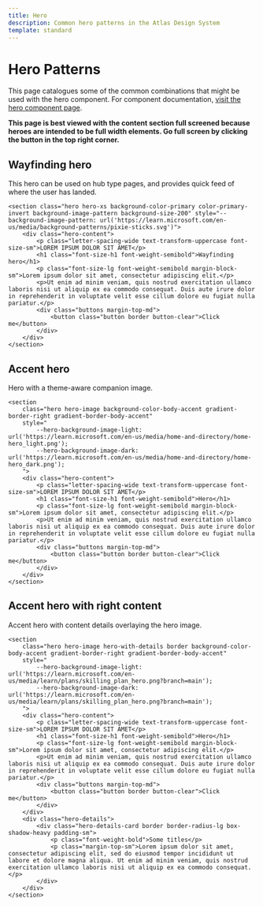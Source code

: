 ```yaml
---
title: Hero
description: Common hero patterns in the Atlas Design System
template: standard
---
```


# Hero Patterns

This page catalogues some of the common combinations that might be used with the hero component. For component documentation, [visit the hero component page](../components/hero.md).

**This page is best viewed with the content section full screened because heroes are intended to be full width elements. Go full screen by clicking the button in the top right corner.**

## Wayfinding hero

This hero can be used on hub type pages, and provides quick feed of where the user has landed.

```html-no-indent
<section class="hero hero-xs background-color-primary color-primary-invert background-image-pattern background-size-200" style="--background-image-pattern: url('https://learn.microsoft.com/en-us/media/background-patterns/pixie-sticks.svg')">
	<div class="hero-content">
		<p class="letter-spacing-wide text-transform-uppercase font-size-sm">LOREM IPSUM DOLOR SIT AMET</p>
		<h1 class="font-size-h1 font-weight-semibold">Wayfinding hero</h1>
		<p class="font-size-lg font-weight-semibold margin-block-sm">Lorem ipsum dolor sit amet, consectetur adipiscing elit.</p>
		<p>Ut enim ad minim veniam, quis nostrud exercitation ullamco laboris nisi ut aliquip ex ea commodo consequat. Duis aute irure dolor in reprehenderit in voluptate velit esse cillum dolore eu fugiat nulla pariatur.</p>
		<div class="buttons margin-top-md">
			<button class="button border button-clear">Click me</button>
		</div>
	</div>
</section>
```

## Accent hero

Hero with a theme-aware companion image.

```html-no-indent
<section
    class="hero hero-image background-color-body-accent gradient-border-right gradient-border-body-accent"
    style="
        --hero-background-image-light: url('https://learn.microsoft.com/en-us/media/home-and-directory/home-hero_light.png');
        --hero-background-image-dark: url('https://learn.microsoft.com/en-us/media/home-and-directory/home-hero_dark.png');
    ">
	<div class="hero-content">
		<p class="letter-spacing-wide text-transform-uppercase font-size-sm">LOREM IPSUM DOLOR SIT AMET</p>
		<h1 class="font-size-h1 font-weight-semibold">Hero</h1>
		<p class="font-size-lg font-weight-semibold margin-block-sm">Lorem ipsum dolor sit amet, consectetur adipiscing elit.</p>
		<p>Ut enim ad minim veniam, quis nostrud exercitation ullamco laboris nisi ut aliquip ex ea commodo consequat. Duis aute irure dolor in reprehenderit in voluptate velit esse cillum dolore eu fugiat nulla pariatur.</p>
		<div class="buttons margin-top-md">
			<button class="button border button-clear">Click me</button>
		</div>
	</div>
</section>
```

## Accent hero with right content

Accent hero with content details overlaying the hero image.

```html-no-indent
<section
    class="hero hero-image hero-with-details border background-color-body-accent gradient-border-right gradient-border-body-accent"
    style="
        --hero-background-image-light: url('https://learn.microsoft.com/en-us/media/learn/plans/skilling_plan_hero.png?branch=main');
		--hero-background-image-dark: url('https://learn.microsoft.com/en-us/media/learn/plans/skilling_plan_hero.png?branch=main');
    ">
	<div class="hero-content">
		<p class="letter-spacing-wide text-transform-uppercase font-size-sm">LOREM IPSUM DOLOR SIT AMET</p>
		<h1 class="font-size-h1 font-weight-semibold">Hero</h1>
		<p class="font-size-lg font-weight-semibold margin-block-sm">Lorem ipsum dolor sit amet, consectetur adipiscing elit.</p>
		<p>Ut enim ad minim veniam, quis nostrud exercitation ullamco laboris nisi ut aliquip ex ea commodo consequat. Duis aute irure dolor in reprehenderit in voluptate velit esse cillum dolore eu fugiat nulla pariatur.</p>
		<div class="buttons margin-top-md">
			<button class="button border button-clear">Click me</button>
		</div>
	</div>
	<div class="hero-details">
		<div class="hero-details-card border border-radius-lg box-shadow-heavy padding-sm">
			<p class="font-weight-bold">Some titles</p>
			<p class="margin-top-sm">Lorem ipsum dolor sit amet, consectetur adipiscing elit, sed do eiusmod tempor incididunt ut labore et dolore magna aliqua. Ut enim ad minim veniam, quis nostrud exercitation ullamco laboris nisi ut aliquip ex ea commodo consequat.</p>
		</div>
	</div>
</section>
```
